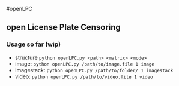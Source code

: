#openLPC

## open License Plate Censoring

### Usage so far (wip)

* structure `python openLPC.py <path> <matrix> <mode>`
* image: `python openLPC.py /path/to/image.file 1 image`
* imagestack: `python openLPC.py /path/to/folder/ 1 imagestack`
* video: `python openLPC.py /path/to/video.file 1 video`
